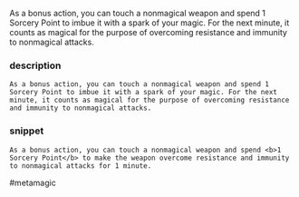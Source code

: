 As a bonus action, you can touch a nonmagical weapon and spend 1 Sorcery Point to imbue it with a spark of your magic. For the next minute, it counts as magical for the purpose of overcoming resistance and immunity to nonmagical attacks.
### description
```
As a bonus action, you can touch a nonmagical weapon and spend 1 Sorcery Point to imbue it with a spark of your magic. For the next minute, it counts as magical for the purpose of overcoming resistance and immunity to nonmagical attacks.
```

### snippet
```
As a bonus action, you can touch a nonmagical weapon and spend <b>1 Sorcery Point</b> to make the weapon overcome resistance and immunity to nonmagical attacks for 1 minute.
```

#metamagic
